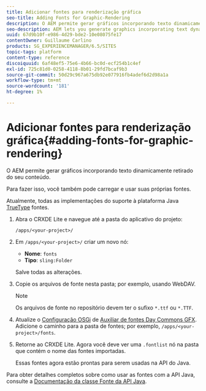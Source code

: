 ```yaml
---
title: Adicionar fontes para renderização gráfica
seo-title: Adding Fonts for Graphic-Rendering
description: O AEM permite gerar gráficos incorporando texto dinamicamente retirado do seu conteúdo
seo-description: AEM lets you generate graphics incorporating text dynamically taken from your content
uuid: 67d9b10f-e986-4d29-bde2-10e08075fe17
contentOwner: Guillaume Carlino
products: SG_EXPERIENCEMANAGER/6.5/SITES
topic-tags: platform
content-type: reference
discoiquuid: 6af48ef5-75e6-4b66-bc0d-ecf254b1c4ef
exl-id: 725c81d0-0258-4118-8b01-29fd7bcaf9b3
source-git-commit: 50d29c967a675db92e077916fb4adef6d2d98a1a
workflow-type: tm+mt
source-wordcount: '181'
ht-degree: 1%

---
```


# Adicionar fontes para renderização gráfica{#adding-fonts-for-graphic-rendering}

O AEM permite gerar gráficos incorporando texto dinamicamente retirado do seu conteúdo.

Para fazer isso, você também pode carregar e usar suas próprias fontes.

Atualmente, todas as implementações do suporte à plataforma Java [TrueType](https://en.wikipedia.org/wiki/Truetype) fontes.

1. Abra o CRXDE Lite e navegue até a pasta do aplicativo do projeto:

   `/apps/<your-project>/`

1. Em `/apps/<your-project>/` criar um novo nó:

   * **Nome**: `fonts`
   * **Tipo**: `sling:Folder`

   Salve todas as alterações.

1. Copie os arquivos de fonte nesta pasta; por exemplo, usando WebDAV.

   >[!NOTE]
   >
   >Os arquivos de fonte no repositório devem ter o sufixo `*.ttf` ou `*.TTF`.

1. Atualize o [Configuração OSGi](/help/sites-deploying/configuring-osgi.md) de [Auxiliar de fontes Day Commons GFX](/help/sites-deploying/osgi-configuration-settings.md). Adicione o caminho para a pasta de fontes; por exemplo, `/apps/<your-project>/fonts`.

1. Retorne ao CRXDE Lite. Agora você deve ver uma `.fontlist` nó na pasta que contém o nome das fontes importadas.

   Essas fontes agora estão prontas para serem usadas na API do Java.

Para obter detalhes completos sobre como usar as fontes com a API Java, consulte a [Documentação da classe Fonte da API Java](https://download.oracle.com/javase/6/docs/api/java/awt/Font.html).
